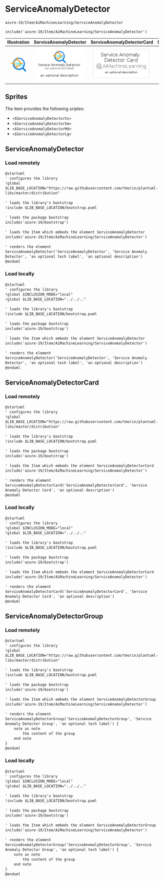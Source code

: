 # ServiceAnomalyDetector


```text
azure-19/Item/AiMachineLearning/ServiceAnomalyDetector
```

```text
include('azure-19/Item/AiMachineLearning/ServiceAnomalyDetector')
```



| Illustration | ServiceAnomalyDetector | ServiceAnomalyDetectorCard | ServiceAnomalyDetectorGroup |
| :---: | :---: | :---: | :---: |
| ![illustration for Illustration](../../../azure-19/Item/AiMachineLearning/ServiceAnomalyDetector.png) | ![illustration for ServiceAnomalyDetector](../../../azure-19/Item/AiMachineLearning/ServiceAnomalyDetector.Local.png) | ![illustration for ServiceAnomalyDetectorCard](../../../azure-19/Item/AiMachineLearning/ServiceAnomalyDetectorCard.Local.png) | ![illustration for ServiceAnomalyDetectorGroup](../../../azure-19/Item/AiMachineLearning/ServiceAnomalyDetectorGroup.Local.png) |



## Sprites
The item provides the following sriptes:

- `<$ServiceAnomalyDetectorXs>`
- `<$ServiceAnomalyDetectorSm>`
- `<$ServiceAnomalyDetectorMd>`
- `<$ServiceAnomalyDetectorLg>`





## ServiceAnomalyDetector

### Load remotely
```plantuml
@startuml
' configures the library
!global $LIB_BASE_LOCATION="https://raw.githubusercontent.com/tmorin/plantuml-libs/master/distribution"

' loads the library's bootstrap
!include $LIB_BASE_LOCATION/bootstrap.puml

' loads the package bootstrap
include('azure-19/bootstrap')

' loads the Item which embeds the element ServiceAnomalyDetector
include('azure-19/Item/AiMachineLearning/ServiceAnomalyDetector')

' renders the element
ServiceAnomalyDetector('ServiceAnomalyDetector', 'Service Anomaly Detector', 'an optional tech label', 'an optional description')
@enduml
```

### Load locally
```plantuml
@startuml
' configures the library
!global $INCLUSION_MODE="local"
!global $LIB_BASE_LOCATION="../../.."

' loads the library's bootstrap
!include $LIB_BASE_LOCATION/bootstrap.puml

' loads the package bootstrap
include('azure-19/bootstrap')

' loads the Item which embeds the element ServiceAnomalyDetector
include('azure-19/Item/AiMachineLearning/ServiceAnomalyDetector')

' renders the element
ServiceAnomalyDetector('ServiceAnomalyDetector', 'Service Anomaly Detector', 'an optional tech label', 'an optional description')
@enduml
```

## ServiceAnomalyDetectorCard

### Load remotely
```plantuml
@startuml
' configures the library
!global $LIB_BASE_LOCATION="https://raw.githubusercontent.com/tmorin/plantuml-libs/master/distribution"

' loads the library's bootstrap
!include $LIB_BASE_LOCATION/bootstrap.puml

' loads the package bootstrap
include('azure-19/bootstrap')

' loads the Item which embeds the element ServiceAnomalyDetectorCard
include('azure-19/Item/AiMachineLearning/ServiceAnomalyDetector')

' renders the element
ServiceAnomalyDetectorCard('ServiceAnomalyDetectorCard', 'Service Anomaly Detector Card', 'an optional description')
@enduml
```

### Load locally
```plantuml
@startuml
' configures the library
!global $INCLUSION_MODE="local"
!global $LIB_BASE_LOCATION="../../.."

' loads the library's bootstrap
!include $LIB_BASE_LOCATION/bootstrap.puml

' loads the package bootstrap
include('azure-19/bootstrap')

' loads the Item which embeds the element ServiceAnomalyDetectorCard
include('azure-19/Item/AiMachineLearning/ServiceAnomalyDetector')

' renders the element
ServiceAnomalyDetectorCard('ServiceAnomalyDetectorCard', 'Service Anomaly Detector Card', 'an optional description')
@enduml
```

## ServiceAnomalyDetectorGroup

### Load remotely
```plantuml
@startuml
' configures the library
!global $LIB_BASE_LOCATION="https://raw.githubusercontent.com/tmorin/plantuml-libs/master/distribution"

' loads the library's bootstrap
!include $LIB_BASE_LOCATION/bootstrap.puml

' loads the package bootstrap
include('azure-19/bootstrap')

' loads the Item which embeds the element ServiceAnomalyDetectorGroup
include('azure-19/Item/AiMachineLearning/ServiceAnomalyDetector')

' renders the element
ServiceAnomalyDetectorGroup('ServiceAnomalyDetectorGroup', 'Service Anomaly Detector Group', 'an optional tech label') {
    note as note
        the content of the group
    end note
}
@enduml
```

### Load locally
```plantuml
@startuml
' configures the library
!global $INCLUSION_MODE="local"
!global $LIB_BASE_LOCATION="../../.."

' loads the library's bootstrap
!include $LIB_BASE_LOCATION/bootstrap.puml

' loads the package bootstrap
include('azure-19/bootstrap')

' loads the Item which embeds the element ServiceAnomalyDetectorGroup
include('azure-19/Item/AiMachineLearning/ServiceAnomalyDetector')

' renders the element
ServiceAnomalyDetectorGroup('ServiceAnomalyDetectorGroup', 'Service Anomaly Detector Group', 'an optional tech label') {
    note as note
        the content of the group
    end note
}
@enduml
```

